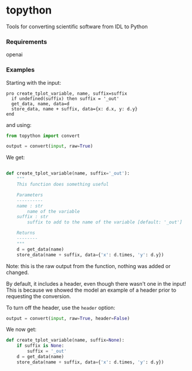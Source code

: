 # topython
Tools for converting scientific software from IDL to Python

### Requirements
openai

### Examples

Starting with the input:
```idl
pro create_tplot_variable, name, suffix=suffix
  if undefined(suffix) then suffix = '_out'
  get_data, name, data=d
  store_data, name + suffix, data={x: d.x, y: d.y}
end
```

and using:

```python
from topython import convert

output = convert(input, raw=True)
```

We get:
```python

def create_tplot_variable(name, suffix='_out'):
    """
    This function does something useful

    Parameters
    ----------
    name : str
        name of the variable
    suffix : str
        suffix to add to the name of the variable [default: '_out']

    Returns
    --------
    """
    d = get_data(name)
    store_data(name + suffix, data={'x': d.times, 'y': d.y})

```

Note: this is the raw output from the function, nothing was added or changed.

By default, it includes a header, even though there wasn't one in the input! This is because we showed the model an example of a header prior to requesting the conversion. 

To turn off the header, use the `header` option:

```python
output = convert(input, raw=True, header=False)
```

We now get:

```python
def create_tplot_variable(name, suffix=None):
    if suffix is None:
        suffix = '_out'
    d = get_data(name)
    store_data(name + suffix, data={'x': d.times, 'y': d.y})
```